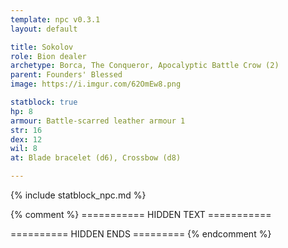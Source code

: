 ```yaml
---
template: npc v0.3.1
layout: default

title: Sokolov
role: Bion dealer
archetype: Borca, The Conqueror, Apocalyptic Battle Crow (2)
parent: Founders' Blessed
image: https://i.imgur.com/62OmEw8.png

statblock: true
hp: 8
armour: Battle-scarred leather armour 1
str: 16
dex: 12
wil: 8
at: Blade bracelet (d6), Crossbow (d8)

---
```


{% include statblock_npc.md %}

{% comment %} =========== HIDDEN TEXT ===========

========== HIDDEN ENDS ========= {% endcomment %}
